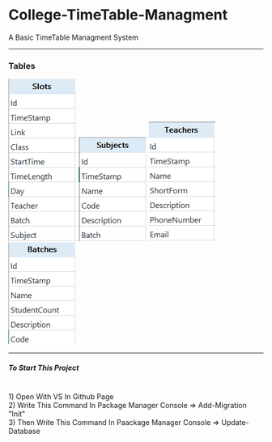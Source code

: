 # College-TimeTable-Managment
A Basic TimeTable Managment System
<hr/>
<h3>
  Tables
  </h3>
  
  ![Slots](./Slots.png)
  ![Subjects](./Subjects.png)
  ![Teachers](./Teachers.png)
  ![Batches](./Batches.png)
 


<hr/>
<h5>To Start This Project</h5>
<br>
1) Open With VS In Github Page<br>
2) Write This Command In Package Manager Console => Add-Migration "Init"<br>
3) Then Write This Command In Paackage Manager Console  => Update-Database
